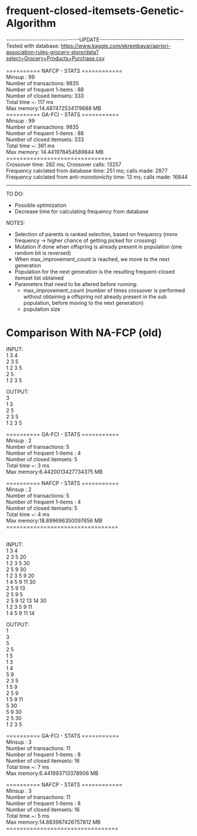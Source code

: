 # frequent-closed-itemsets-Genetic-Algorithm

-------------------------------UPDATE------------------------------------<br />
 Tested with database: https://www.kaggle.com/ekrembayar/apriori-association-rules-grocery-store/data?select=Grocery+Products+Purchase.csv<br /><br />
========== NAFCP - STATS ============<br />
 Minsup : 99<br />
 Number of transactions: 9835<br />
 Number of frequent 1-items  : 88<br />
 Number of closed  itemsets: 333<br />
 Total time ~: 117 ms<br />
 Max memory:14.487472534179688 MB<br />
========== GA-FCI - STATS ===========<br />
 Minsup : 99<br />
 Number of transactions: 9835<br />
 Number of frequent 1-items  : 88<br />
 Number of closed  itemsets: 333<br />
 Total time ~: 361 ms<br />
 Max memory: 14.441978454589844 MB<br />
===============================<br />
Crossover time: 282 ms; Crossover calls: 13257<br />
Frequency calclated from database time: 251 ms; calls made: 2877<br />
Frequency calclated from anti-monotonicity time: 13 ms; calls made: 16844<br /> 

-------------------------------------------------------------------------

TO DO:
- Possible optimization
- Decrease time for calculating frequency from database

NOTES:
- Selection of parents is ranked selection, based on frequency (more frequency -> higher chance of getting picked for crossing)
- Mutation if done when offspring is already present in population (one random bit is reversed)
- When max_improvement_count is reached, we move to the next generation
- Population for the next generation is the resulting frequent-closed itemset list obtained
- Parameters that need to be altered before running: 
    - max_improvement_count (number of times crossover is performed without obtaining a offspring not already present in the sub population, before moving to the next generation)
    - population size


Comparison With NA-FCP (old)
==========================================

INPUT:<br />
1 3 4<br />
2 3 5<br />
1 2 3 5<br />
2 5 <br />
1 2 3 5 <br />

OUTPUT:<br />
3 <br />
1 3 <br />
2 5 <br />
2 3 5 <br />
1 2 3 5 <br />

========== GA-FCI - STATS ===========<br />
 Minsup : 2<br />
 Number of transactions: 5<br />
 Number of frequent 1-items  : 4<br />
 Number of closed  itemsets: 5<br />
 Total time ~: 3 ms<br />
 Max memory:6.4420013427734375 MB<br />
 
 ========== NAFCP - STATS ===========<br />
 Minsup : 2<br />
 Number of transactions: 5<br />
 Number of frequent 1-items  : 4<br />
 Number of closed  itemsets: 5<br />
 Total time ~: 4 ms<br />
 Max memory:18.899696350097656 MB<br />
=================================<br /><br />


INPUT:<br />
1 3 4<br />
2 3 5 20<br />
1 2 3 5 30<br />
2 5 9 30 <br />
1 2 3 5 9 20<br />
1 4 5 9 11 30<br />
2 5 9 13<br />
2 5 9 5<br />
2 5 9 12 13 14 30<br />
1 2 3 5 9 11<br />
1 4 5 9 11 14 <br />

OUTPUT:<br />
1 <br />
3 <br />
5 <br />
2 5 <br />
1 5 <br />
1 3 <br />
1 4 <br />
5 9 <br />
2 3 5 <br />
1 5 9 <br />
2 5 9 <br />
1 5 9 11 <br />
5 30 <br />
5 9 30 <br />
2 5 30 <br />
1 2 3 5 <br />

========== GA-FCI - STATS ===========<br />
 Minsup : 3<br />
 Number of transactions: 11<br />
 Number of frequent 1-items  : 8<br />
 Number of closed  itemsets: 16<br />
 Total time ~: 7 ms<br />
 Max memory:6.441993713378906 MB<br />
 
========== NAFCP - STATS ============<br />
 Minsup : 3<br />
 Number of transactions: 11<br />
 Number of frequent 1-items  : 8<br />
 Number of closed  itemsets: 16<br />
 Total time ~: 5 ms<br />
 Max memory:14.883987426757812 MB<br />
=================================<br />
